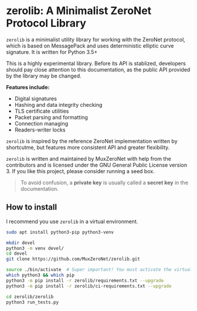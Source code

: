 # zerolib: A Minimalist ZeroNet Protocol Library


`zerolib` is a minimalist utility library for working with the ZeroNet protocol, which is based on MessagePack and uses deterministic elliptic curve signature. It is written for Python 3.5+

This is a highly experimental library. Before its API is stablized, developers should pay close attention to this documentation, as the public API provided by the library may be changed.

**Features include:**

- Digital signatures
- Hashing and data integrity checking
- TLS certificate utilities
- Packet parsing and formatting
- Connection managing
- Readers-writer locks

`zerolib` is inspired by the reference ZeroNet implementation written by shortcutme, but features more consistent API and greater flexibility.

`zerolib` is written and maintained by MuxZeroNet with help from the contributors and is licensed under the GNU General Public License version 3. If you like this project, please consider running a seed box.

> To avoid confusion, a **private key** is usually called a **secret key** in the documentation.

## How to install

I recommend you use `zerolib` in a virtual environment.

```bash
sudo apt install python3-pip python3-venv

mkdir devel
python3 -m venv devel/
cd devel
git clone https://github.com/MuxZeroNet/zerolib.git

source ./bin/activate  # Super important! You must activate the virtual environment.
which python3 && which pip
python3 -m pip install -r zerolib/requirements.txt --upgrade
python3 -m pip install -r zerolib/ci-requirements.txt --upgrade

cd zerolib/zerolib
python3 run_tests.py
```
